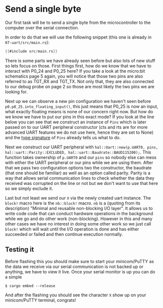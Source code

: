 # Send a single byte

Our first task will be to send a single byte from the microcontroller to the computer over the serial
connection.

In order to do that we will use the following snippet (this one is already in `07-uart/src/main.rs`):

``` rust
{{#include src/main.rs}}
```

There is some parts we have already seen before but also lots of new stuff so lets focus on those.
First things first, how do we know that we have to interact with P0_24 and P0_25 here? If you take a look
at the micro:bit schematics page 5 again, you will notice that those two pins are also referred to as TGT_RX
and TGT_TX. Not only that, they are also connected to our debug probe on page 2 so those are most likely the two
pins we are looking for.

Next up we can observe a new pin configuration we haven't seen before `p0.p0_25.into_floating_input()`, this just
means that P0_25 is now an input, what exactly floating means is none of our concern right now. But how do we know
we have to put our pins in this exact mode? If you look at the line below you can see that we construct an instance
of `Pins` which is later passed on to our UART peripheral constructor (cts and rts are for more advanced UART features
we do not use here, hence they are set to None) and the [type signature](https://docs.rs/nrf51-hal/0.11.0/nrf51_hal/uart/struct.Pins.html)
of `Pins` already tells us what to do.

Next we construct our UART peripheral with `hal::Uart::new(p.UART0, pins, hal::uart::Parity::EXCLUDED, hal::uart::Baudrate::BAUD115200);`.
This function takes ownership of `p.UART0` and our `pins` so nobody else can mess with either the UART peripheral or our pins while
we are using them. After that we pass two configuration options two the constructor, the baudrate (that one should be
familiar) as well as an option called parity. Parity is a way that allows serial communication lines to check whether
the data they received was corrupted on the line or not but we don't want to use that here so we simply exclude it.

Last but not least we send our `X` via the newly created uart instance. The `block!` macro here is the `nb::block!`
macro. `nb` is a (quoting from its description) "Minimal and reusable non-blocking I/O layer". It allows us to write
code code that can conduct hardware operations in the background while we go and do other work (non-blocking). However
in this and many other cases we have no interest in doing some other work so we just call `block!` which will wait until
the I/O operation is done and has either succeeded or failed and then continue execution normally.

## Testing it

Before flashing this you should make sure to start your minicom/PuTTY as the data we receive via our serial
communication is not backed up or anything, we have to view it live. Once your serial monitor is up you can
do a simple

```
$ cargo embed --release
```

And after the flashing you should see the character `X` show up on your minicom/PuTTY terminal, congrats!
